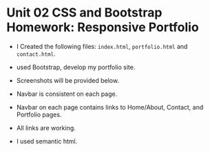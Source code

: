 # Unit 02 CSS and Bootstrap Homework: Responsive Portfolio







* I Created the following files: `index.html`, `portfolio.html` and `contact.html`.

* used Bootstrap, develop my portfolio site.

* Screenshots will be provided below.

* Navbar is consistent on each page.

* Navbar on each page contains links to Home/About, Contact, and Portfolio pages.

* All links are working.

* I used semantic html.





